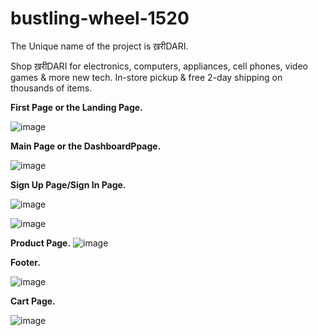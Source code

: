 # bustling-wheel-1520

The Unique name of the project is ख़रीDARI.

Shop ख़रीDARI for electronics, computers, appliances, cell phones, video games & more new tech. In-store pickup & free 2-day shipping on thousands of items.


**First Page or the Landing Page.**

![image](https://user-images.githubusercontent.com/108060013/201508940-9443eb1a-1b65-4995-bf06-85f096d0f4cf.png)

**Main Page or the DashboardPpage.**

![image](https://user-images.githubusercontent.com/108060013/201509956-3e9a466d-7236-410f-88a5-7bac529a52fd.png)

**Sign Up Page/Sign In Page.**

![image](https://user-images.githubusercontent.com/108060013/201509975-b737e61d-31b3-4a00-beee-dc841a4ffad5.png)

![image](https://user-images.githubusercontent.com/108060013/201510008-224be492-f99e-4565-8913-3250fa539197.png)

**Product Page.**
![image](https://user-images.githubusercontent.com/108060013/201510070-bd9df2d1-a1cf-47f9-b18c-b1e4e6340a83.png)

**Footer.**

![image](https://user-images.githubusercontent.com/108060013/201510076-aa901422-d5b0-46bd-9bef-7a38e4453e9a.png)

**Cart Page.**

![image](https://user-images.githubusercontent.com/108060013/201510086-ed88b47d-acf1-43f7-a995-585b99c4e476.png)





